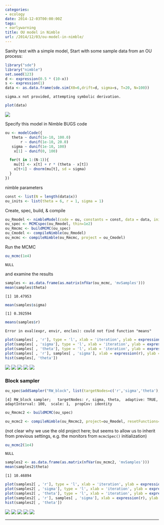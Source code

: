 ```yaml
---
categories:
- ecology
date: 2014-12-03T00:00:00Z
tags:
- earlywarning
title: OU model in Nimble
url: /2014/12/03/ou-model-in-nimble/
---
```


Sanity test with a simple model,  Start with some sample data from an OU process:


```r
library("sde")
library("nimble")
set.seed(123)
d <- expression(0.5 * (10-x))
s <- expression(1) 
data <- as.data.frame(sde.sim(X0=6,drift=d, sigma=s, T=20, N=100))
```

```
sigma.x not provided, attempting symbolic derivation.
```


```r
plot(data)
```

![](/2014/assets/figures/posts/2014-12-03-ou-model-in-nimble/unnamed-chunk-2-1.png) 

Specify this model in Nimble BUGS code 


```r
ou <- modelCode({
   theta ~ dunif(1e-10, 100.0)
       r ~ dunif(1e-10, 20.0)
   sigma ~ dunif(1e-10, 100)
    x[1] ~ dunif(0, 100)

  for(t in 1:(N-1)){
    mu[t] <- x[t] + r * (theta - x[t]) 
    x[t+1] ~ dnorm(mu[t], sd = sigma) 
  }
})
```


nimble parameters


```r
const <- list(N = length(data$x))
ou_inits <- list(theta = 6, r = 1, sigma = 1)
```

Create, spec, build, & compile


```r
ou_Rmodel <- nimbleModel(code = ou, constants = const, data = data, inits = ou_inits)
ou_spec <- MCMCspec(ou_Rmodel, thin=1e2)
ou_Rmcmc <- buildMCMC(ou_spec)
ou_Cmodel <- compileNimble(ou_Rmodel)
ou_mcmc <- compileNimble(ou_Rmcmc, project = ou_Cmodel)
```
Run the MCMC


```r
ou_mcmc(1e4)
```

```
NULL
```

and examine the results


```r
samples <- as.data.frame(as.matrix(nfVar(ou_mcmc, 'mvSamples')))
mean(samples$theta)
```

```
[1] 10.47953
```

```r
mean(samples$sigma)
```

```
[1] 0.392594
```

```r
means(samples$r)
```

```
Error in eval(expr, envir, enclos): could not find function "means"
```




```r
plot(samples[ , 'r'], type = 'l', xlab = 'iteration', ylab = expression(r))
plot(samples[ , 'sigma'], type = 'l', xlab = 'iteration', ylab = expression(sigma))
plot(samples[ , 'theta'], type = 'l', xlab = 'iteration', ylab = expression(theta))
plot(samples[ , 'r'], samples[ , 'sigma'], xlab = expression(r), ylab = expression(simga))
hist(samples[, 'theta'])
```

![](/2014/assets/figures/posts/2014-12-03-ou-model-in-nimble/unnamed-chunk-8-1.png) ![](/2014/assets/figures/posts/2014-12-03-ou-model-in-nimble/unnamed-chunk-8-2.png) ![](/2014/assets/figures/posts/2014-12-03-ou-model-in-nimble/unnamed-chunk-8-3.png) ![](/2014/assets/figures/posts/2014-12-03-ou-model-in-nimble/unnamed-chunk-8-4.png) ![](/2014/assets/figures/posts/2014-12-03-ou-model-in-nimble/unnamed-chunk-8-5.png) 

  

### Block sampler ###


```r
ou_spec$addSampler("RW_block", list(targetNodes=c('r','sigma','theta'), adaptInterval=100))
```

```
[4] RW_block sampler;   targetNodes: r, sigma, theta,  adaptive: TRUE,  adaptInterval: 100,  scale: 1,  propCov: identity
```

```r
ou_Rmcmc2 <- buildMCMC(ou_spec)
```



```r
ou_mcmc2 <- compileNimble(ou_Rmcmc2, project=ou_Rmodel, resetFunctions=TRUE)
```

(not clear why we use the old project here; but seems to allow us to inherit from previous settings, e.g. the monitors from `mcmcSpec()` initialization)  



```r
ou_mcmc2(1e4)
```

```
NULL
```


```r
samples2 <- as.data.frame(as.matrix(nfVar(ou_mcmc2, 'mvSamples')))
mean(samples2$theta)
```

```
[1] 10.46894
```



```r
plot(samples2[ , 'r'], type = 'l', xlab = 'iteration', ylab = expression(r))
plot(samples2[ , 'sigma'], type = 'l', xlab = 'iteration', ylab = expression(sigma))
plot(samples2[ , 'theta'], type = 'l', xlab = 'iteration', ylab = expression(theta))
plot(samples2[ , 'r'], samples[ , 'sigma'], xlab = expression(r), ylab = expression(simga))
hist(samples2[ , 'theta'])
```

![](/2014/assets/figures/posts/2014-12-03-ou-model-in-nimble/unnamed-chunk-13-1.png) ![](/2014/assets/figures/posts/2014-12-03-ou-model-in-nimble/unnamed-chunk-13-2.png) ![](/2014/assets/figures/posts/2014-12-03-ou-model-in-nimble/unnamed-chunk-13-3.png) ![](/2014/assets/figures/posts/2014-12-03-ou-model-in-nimble/unnamed-chunk-13-4.png) ![](/2014/assets/figures/posts/2014-12-03-ou-model-in-nimble/unnamed-chunk-13-5.png) 


--------------


